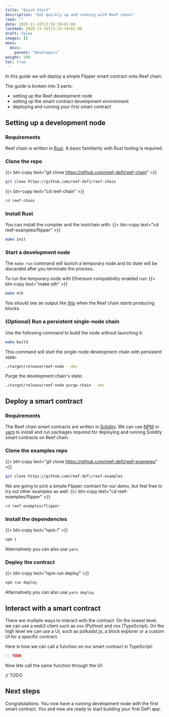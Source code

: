```yaml
---
title: "Quick Start"
description: "Get quickly up and running with Reef chain"
lead: ""
date: 2020-11-16T13:59:39+01:00
lastmod: 2020-11-16T13:59:39+01:00
draft: false
images: []
menu:
  docs:
    parent: "developers"
weight: 200
toc: true
---
```


In this guide we will deploy a simple Flipper smart contract onto Reef chain.

The guide is broken into 3 parts:
 - setting up the Reef development node
 - setting up the smart contract development environment
 - deploying and running your first smart contract


## Setting up a development node

### Requirements

Reef chain is written in [Rust](https://www.rust-lang.org/). A basic familiarity with Rust tooling is required.


### Clone the repo
{{< btn-copy text="git clone https://github.com/reef-defi/reef-chain" >}}
```bash
git clone https://github.com/reef-defi/reef-chain
```
{{< btn-copy text="cd reef-chain" >}}
```bash
cd reef-chain
```

### Install Rust
You can install the compiler and the toolchain with:
{{< btn-copy text="cd reef-examples/flipper" >}}
```bash
make init
```

### Start a development node

The `make run` command will launch a temporary node and its state will be discarded after you terminate the process.

To run the temporary node with Ethereum compatibility enabled run:
{{< btn-copy text="make eth" >}}
```bash
make eth
```

You should see an output like [this](https://i.imgur.com/Dst10UI.png) when the Reef chain starts producing blocks.



### (Optional) Run a persistent single-node chain

Use the following command to build the node without launching it:

```bash
make build
```

This command will start the single-node development chain with persistent state:

```bash
./target/release/reef-node --dev
```

Purge the development chain's state:

```bash
./target/release/reef-node purge-chain --dev
```


## Deploy a smart contract

### Requirements

The Reef chain smart contracts are written in [Solidity](https://docs.soliditylang.org/en/v0.8.2/).
We can use [NPM](https://www.npmjs.com/) or [yarn](https://yarnpkg.com/) to install and run packages required for deploying and running Solidity smart contracts on Reef chain.


### Clone the examples repo
{{< btn-copy text="git clone https://github.com/reef-defi/reef-examples" >}}
```bash
git clone https://github.com/reef-defi/reef-examples
```

We are going to pick a simple Flipper contract for our demo, but feel free to
try out other examples as well.
{{< btn-copy text="cd reef-examples/flipper" >}}
```bash
cd reef-examples/flipper
```

### Install the dependencies
{{< btn-copy text="npm i" >}}
```bash
npm i
```

Alternatively you can also use `yarn`.

### Deploy the contract
{{< btn-copy text="npm run deploy" >}}
```bash
npm run deploy
```
Alternatively you can also use `yarn deploy`.

## Interact with a smart contract

There are multiple ways to interact with the contract.
On the lowest level, we can use a web3 client such as xxx (Python) and xxx (TypeScript).
On the high level we can use a UI, such as polkadot.js, a block explorer or a
custom UI for a specific contract.

Here is how we can call a function on our smart contract in TypeScript:

```typescript
// TODO
```

Now lets call the same function through the UI:

// TODO


## Next steps

Congratulations. You now have a running development node with the first smart contract. You and now are ready to start building your first DeFi app.
